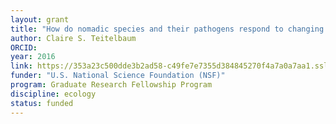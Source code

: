 ```yaml
---
layout: grant
title: "How do nomadic species and their pathogens respond to changing resource distributions?"
author: Claire S. Teitelbaum
ORCID: 
year: 2016
link: https://353a23c500dde3b2ad58-c49fe7e7355d384845270f4a7a0a7aa1.ssl.cf2.rackcdn.com/4823cf41-e8f2-40f5-950e-b0223c3f845a/Teitelbaum_research.pdf
funder: "U.S. National Science Foundation (NSF)"
program: Graduate Research Fellowship Program
discipline: ecology
status: funded
---
```

